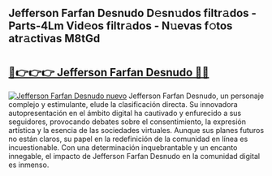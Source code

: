 ## Jefferson Farfan Desnudo D𝚎sn𝚞dos filtr𝚊dos - Parts-4Lm Vid𝚎os filtr𝚊dos - N𝚞evas f𝚘tos atr𝚊ctivas M8tGd

# <h2><a href="http://mbbpj4.tromn.icu/?c=Jefferson+Farfan+Desnudo">🔗👉👉👉 Jefferson Farfan Desnudo 🔗🔗</a></h2>

[![Jefferson Farfan Desnudo nuevo](https://i.imgur.com/pEAQMta.gif)](http://mbbpj4.tromn.icu/?c=Jefferson+Farfan+Desnudo)
Jefferson Farfan Desnudo, un personaje complejo y estimulante, elude la clasificación directa. Su innovadora autopresentación en el ámbito digital ha cautivado y enfurecido a sus seguidores, provocando debates sobre el consentimiento, la expresión artística y la esencia de las sociedades virtuales. Aunque sus planes futuros no están claros, su papel en la redefinición de la comunidad en línea es incuestionable. Con una determinación inquebrantable y un encanto innegable, el impacto de Jefferson Farfan Desnudo en la comunidad digital es inmenso.
